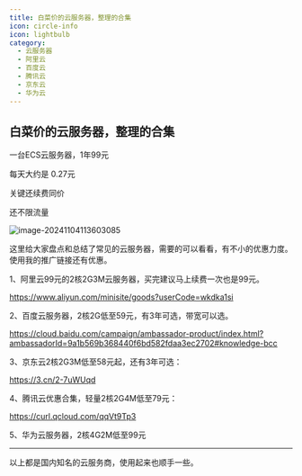 ```yaml
---
title: 白菜价的云服务器，整理的合集
icon: circle-info
icon: lightbulb
category:
  - 云服务器
  - 阿里云
  - 百度云
  - 腾讯云
  - 京东云
  - 华为云
---
```



## 白菜价的云服务器，整理的合集


一台ECS云服务器，1年99元

每天大约是 0.27元

关键还续费同价

还不限流量


![image-20241104113603085](https://javapub-common-oss.oss-cn-beijing.aliyuncs.com/javapub/202411041136139.png)

这里给大家盘点和总结了常见的云服务器，需要的可以看看，有不小的优惠力度。使用我的推广链接还有优惠。

1、阿里云99元的2核2G3M云服务器，买完建议马上续费一次也是99元。

https://www.aliyun.com/minisite/goods?userCode=wkdka1si


2、百度云服务器，2核2G低至59元，有3年可选，带宽可以选。

https://cloud.baidu.com/campaign/ambassador-product/index.html?ambassadorId=9a1b569b368440f6bd582fdaa3ec2702#knowledge-bcc


3、京东云2核2G3M低至58元起，还有3年可选：

https://3.cn/2-7uWUqd


4、腾讯云优惠合集，轻量2核2G4M低至79元：

https://curl.qcloud.com/qqVt9Tp3


5、华为云服务器，2核4G2M低至99元


---


以上都是国内知名的云服务商，使用起来也顺手一些。


